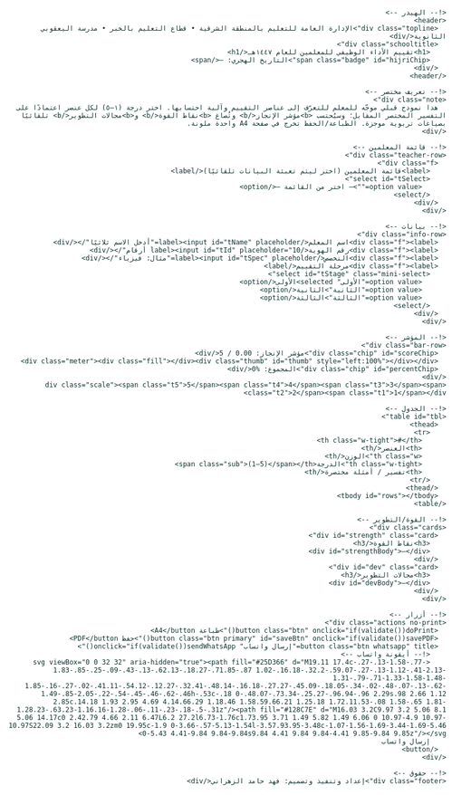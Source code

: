 <!DOCTYPE html>
<html lang="ar" dir="rtl">
<head>
<meta charset="utf-8"/>
<meta name="viewport" content="width=device-width,initial-scale=1,maximum-scale=1"/>
<title>نموذج تقييم الاداء الوظيفي للمعلمين للعام ١٤٤٧هـ</title>

<!-- خطوط -->
<link rel="preconnect" href="https://fonts.gstatic.com" crossorigin>
<link href="https://fonts.googleapis.com/css2?family=Tajawal:wght@400;600;700&family=Cairo:wght@400;600;700&display=swap" rel="stylesheet">

<!-- مكتبات الحفظ -->
<script src="https://cdn.jsdelivr.net/npm/html2canvas@1.4.1/dist/html2canvas.min.js"></script>
<script src="https://cdn.jsdelivr.net/npm/jspdf@2.5.1/dist/jspdf.umd.min.js"></script>

<style>
:root{
  --teal:#0f4c46; --ink:#103330; --muted:#456A66; --border:#e5efec; --bg:#f7fbfa;
  --green:#22c55e; --amber:#f59e0b; --red:#ef4444;
}
html,body{margin:0!important;padding:0!important;background:#fff;color:var(--ink);
  -webkit-text-size-adjust:100%; print-color-adjust: exact; -webkit-print-color-adjust: exact;
  font-family:"Tajawal",system-ui,-apple-system,"Segoe UI",Roboto,"Helvetica Neue",Arial}
*{box-sizing:border-box}

#page{width:794px; min-height:1123px; margin:0 auto; background:#fff;}
.wrap{max-width:100%; margin-inline:auto; padding:6px 10px}

/* الهيدر */
header{text-align:center;margin:0 0 6px}
header .topline{font-weight:700;color:var(--teal);font-size:13px;line-height:1.25}
header .schooltitle{display:flex;gap:6px;align-items:center;justify-content:center;flex-wrap:wrap;margin-top:3px}
header .schooltitle h1{font-size:14.5px;color:var(--teal);margin:0}
.badge{background:#eaf4f1;border:1px solid var(--border);padding:4px 8px;border-radius:10px;font-weight:700;color:#0b2f2c;font-size:11.2px}

/* تعريف */
.note{margin:6px 0 8px;color:var(--muted);background:#f2f8f6;border:1px solid var(--border);
  border-radius:10px;padding:7px 8px;line-height:1.55;font-size:12px}

/* صف اختيار المعلّم */
.teacher-row{display:grid;grid-template-columns:1fr;gap:6px;margin:4px 0}
.f{background:#fbfdfc;border:1px solid var(--border);border-radius:10px;padding:6px 8px}
.f label{display:block;font-size:10px;color:#4b6864;margin-bottom:2px}
.f select{width:100%;height:34px;border:1px solid #cfe1dd;border-radius:8px;background:#fff;font:inherit;font-size:13px;padding:0 10px;}

/* بيانات */
.info-row{display:grid;grid-template-columns:1.1fr 1fr 1fr 0.9fr;gap:6px;margin:4px 0 6px}
.f input,.f .mini-select{width:100%;height:34px;border:1px solid #cfe1dd;border-radius:8px;background:#fff;
  font:inherit;font-size:13px;line-height:34px;padding:0 10px;color:#103330}
.f input::placeholder{color:#9cb3af; opacity:.9}
.f .mini-select{appearance:auto}

/* المؤشر */
.bar-row{display:flex;align-items:center;gap:6px;margin:6px 0 2px}
.chip{background:#f2f7f6;border:1px solid var(--border);padding:6px 8px;border-radius:10px;font-weight:700;color:#09312d;min-width:135px;text-align:center;font-size:11.5px}
.meter{position:relative;height:16px;flex:1;background:#eaf1ef;border:1px solid var(--border);border-radius:12px;overflow:hidden}
.fill{position:absolute;inset:3px;border-radius:10px;background:linear-gradient(90deg,var(--green) 0%, #7ad957 25%, var(--amber) 55%, #ff914d 75%, var(--red) 100%);}
.thumb{position:absolute;top:50%;transform:translate(-50%,-50%);width:14px;height:14px;border-radius:50%;
  background:#fff;border:3px solid #33524e;box-shadow:0 1px 5px rgba(0,0,0,.15)}
.scale{position:relative;height:12px;margin-top:2px;font-weight:700;color:#2a4743;font-size:11px}
.scale span{position:absolute;transform:translateX(-50%)}
.scale .t5{left:0%}.scale .t4{left:25%}.scale .t3{left:50%}.scale .t2{left:75%}.scale .t1{left:100%}

/* الجدول */
table{width:100%;border-collapse:separate;border-spacing:0 4px}
th,td{background:#fbfdfc;border:1px solid var(--border);padding:5px 7px;vertical-align:middle;font-size:12px}
th{background:var(--teal);color:#fff;text-align:center;font-size:11.8px;line-height:1.2;padding:4px 6px}
th:first-child,td:first-child{border-radius:8px 0 0 8px}
th:last-child, td:last-child{border-radius:0 8px 8px 0}

/* الدرجة والوزن */
.w-tight{width:72px;text-align:center}
.w{width:64px;text-align:center}
th .sub{display:block;font-size:10px;opacity:.9;margin-top:2px}

select.grade{width:62px;height:28px;text-align:center;border:1px solid #cfe1dd;border-radius:8px;background:#fff;font-size:12.3px}

/* نص الأمثلة */
td.brief{font-size:12px;color:#2a4743;line-height:1.45}

/* القوة/التطوير */
.cards{display:grid;grid-template-columns:1fr 1fr;gap:6px;margin-top:6px}
.card{background:#fff;border:1px solid var(--border);border-radius:12px;padding:7px 8px;min-height:56px}
.card h3{margin:0 0 4px;font-size:13px}
#strength h3{color:#136b3e} #dev h3{color:#b4372d}
#strengthBody,#devBody{font-family:"Cairo", Tahoma, sans-serif;font-size:11.2px;line-height:1.45}

/* أزرار */
.actions{display:flex;gap:6px;justify-content:center;margin:8px 0 4px}
.btn{padding:7px 10px;border-radius:10px;border:1px solid #cfe1dd;background:#eaf3f1;color:#09312d;font-weight:700;font-size:12.5px}
.btn.primary{background:#0f7a66;color:#fff;border-color:#0f7a66}
.btn.dark{background:#0f4c46;color:#fff;border-color:#0f4c46}
.btn.whatsapp{display:inline-flex;align-items:center;gap:6px;background:#c9f8dc;color:#065f46;border-color:#22c55e}
.btn svg{width:16px;height:16px}

/* تلوين قيم الدرجات */
select.grade[data-g="5"]{background:#eaf8f1}
select.grade[data-g="4"]{background:#f3faea}
select.grade[data-g="3"]{background:#fff8e8}
select.grade[data-g="2"]{background:#fff0e6}
select.grade[data-g="1"]{background:#ffe8e6}

/* حقوق */
.footer{margin:6px 0 2px;text-align:center;font-size:10.3px;color:#6a8682}
.footer:before{content:"© ";}

/* طباعة صفحة واحدة */
@page{size:A4 portrait; margin:4mm 5mm 5mm 5mm}
@media print{
  html,body{height:auto;margin:0!important;padding:0!important}
  #page{width:210mm;min-height:297mm}
  .wrap{max-width:100%;padding:4mm 5mm}
  table{font-size:10.1px}
  td.brief{font-size:10.1px;line-height:1.35}
  th,td{padding:3.5px 5px}
  .card{min-height:44px}
  .no-print{display:none!important}
}

/* طبقة التحجيم (للحفظ فقط) */
#sheet{transform-origin:top center}
</style>
</head>
<body>
<div id="page">
  <div class="wrap" id="sheet">

    <!-- الهيدر -->
    <header>
      <div class="topline">الإدارة العامة للتعليم بالمنطقة الشرقية • قطاع التعليم بالخبر • مدرسة اليعقوبي الثانوية</div>
      <div class="schooltitle">
        <h1>تقييم الأداء الوظيفي للمعلمين للعام ١٤٤٧هـ</h1>
        <span class="badge" id="hijriChip">التاريخ الهجري: —</span>
      </div>
    </header>

    <!-- تعريف مختصر -->
    <div class="note">
      هذا نموذج قبلي موجّه للمعلم للتعرّف إلى عناصر التقييم وآلية احتسابها. اختر درجة (١–٥) لكل عنصر اعتمادًا على التفسير المختصر المقابل؛ وسيُحتسب <b>مؤشر الإنجاز</b> وتُصاغ <b>نقاط القوة</b> و<b>مجالات التطوير</b> تلقائيًا بصياغات تربوية موجزة. الطباعة/الحفظ تخرج في صفحة A4 واحدة ملونة.
    </div>

    <!-- قائمة المعلمين -->
    <div class="teacher-row">
      <div class="f">
        <label>قائمة المعلمين (اختر ليتم تعبئة البيانات تلقائيًا)</label>
        <select id="tSelect">
          <option value="">— اختر من القائمة —</option>
        </select>
      </div>
    </div>

    <!-- بيانات -->
    <div class="info-row">
      <div class="f"><label>اسم المعلم</label><input id="tName" placeholder="أدخل الاسم ثلاثيًا"/></div>
      <div class="f"><label>رقم الهوية</label><input id="tId" placeholder="10 أرقام"/></div>
      <div class="f"><label>التخصص</label><input id="tSpec" placeholder="مثال: فيزياء"/></div>
      <div class="f"><label>مرحلة التقييم</label>
        <select id="tStage" class="mini-select">
          <option value="الأولى" selected>الأولى</option>
          <option value="الثانية">الثانية</option>
          <option value="الثالثة">الثالثة</option>
        </select>
      </div>
    </div>

    <!-- المؤشر -->
    <div class="bar-row">
      <div class="chip" id="scoreChip">مؤشر الإنجاز: 0.00 / 5</div>
      <div class="meter"><div class="fill"></div><div class="thumb" id="thumb" style="left:100%"></div></div>
      <div class="chip" id="percentChip">المجموع: %0</div>
    </div>
    <div class="scale"><span class="t5">5</span><span class="t4">4</span><span class="t3">3</span><span class="t2">2</span><span class="t1">1</span></div>

    <!-- الجدول -->
    <table id="tbl">
      <thead>
        <tr>
          <th class="w-tight">#</th>
          <th>العنصر</th>
          <th class="w">الوزن</th>
          <th class="w-tight">الدرجة<span class="sub">(1–5)</span></th>
          <th>تفسير / أمثلة مختصرة</th>
        </tr>
      </thead>
      <tbody id="rows"></tbody>
    </table>

    <!-- القوة/التطوير -->
    <div class="cards">
      <div id="strength" class="card">
        <h3>نقاط القوة</h3>
        <div id="strengthBody">—</div>
      </div>
      <div id="dev" class="card">
        <h3>مجالات التطوير</h3>
        <div id="devBody">—</div>
      </div>
    </div>

    <!-- أزرار -->
    <div class="actions no-print">
      <button class="btn" onclick="if(validate())doPrint()">طباعة A4</button>
      <button class="btn primary" id="saveBtn" onclick="if(validate())savePDF()">حفظ PDF</button>
      <button class="btn whatsapp" title="إرسال واتساب" onclick="if(validate())sendWhatsApp()">
        <!-- أيقونة واتساب -->
        <svg viewBox="0 0 32 32" aria-hidden="true"><path fill="#25D366" d="M19.11 17.4c-.27-.13-1.58-.77-1.83-.85-.25-.09-.43-.13-.62.13-.18.27-.71.85-.87 1.02-.16.18-.32.2-.59.07-.27-.13-1.12-.41-2.13-1.31-.79-.71-1.33-1.58-1.48-1.85-.16-.27-.02-.41.11-.54.12-.12.27-.32.41-.48.14-.16.18-.27.27-.45.09-.18.05-.34-.02-.48-.07-.13-.62-1.49-.85-2.05-.22-.54-.45-.46-.62-.46h-.53c-.18 0-.48.07-.73.34-.25.27-.96.94-.96 2.29s.98 2.66 1.12 2.85c.14.18 1.93 2.95 4.69 4.14.66.29 1.18.46 1.58.59.66.21 1.25.18 1.72.11.53-.08 1.58-.65 1.81-1.28.23-.63.23-1.16.16-1.28-.06-.11-.23-.18-.5-.31z"/><path fill="#128C7E" d="M16.03 3.2C9.97 3.2 5.06 8.1 5.06 14.17c0 2.42.79 4.66 2.11 6.47L6.2 27.2l6.73-1.76c1.73.95 3.71 1.49 5.82 1.49 6.06 0 10.97-4.9 10.97-10.97S22.09 3.2 16.03 3.2zm0 19.95c-1.9 0-3.66-.57-5.13-1.54l-3.57.93.95-3.48c-1.07-1.56-1.69-3.44-1.69-5.46 0-5.43 4.41-9.84 9.84-9.84s9.84 4.41 9.84 9.84-4.41 9.85-9.84 9.85z"/></svg>
        إرسال واتساب
      </button>
    </div>

    <!-- حقوق -->
    <div class="footer">إعداد وتنفيذ وتصميم: فهد حامد الزهراني</div>
  </div>
</div>

<script>
/* ===== التاريخ الهجري (أم القرى) ===== */
function hijriUmmAlQura(){
  let txt='—';
  try{
    const opt={weekday:'long',day:'numeric',month:'long',year:'numeric'};
    txt=new Intl.DateTimeFormat('ar-SA-u-ca-islamic-umalqura',opt).format(new Date());
  }catch(e){
    try{ txt=new Intl.DateTimeFormat('ar-SA-u-ca-islamic',{weekday:'long',day:'numeric',month:'long',year:'numeric'}).format(new Date()); }
    catch{ txt=new Date().toLocaleDateString('ar-SA'); }
  }
  document.getElementById('hijriChip').textContent='التاريخ الهجري: '+txt+' هـ';
  return txt+' هـ';
}
const hijriToday=hijriUmmAlQura();

/* ===== بيانات المعلمين (من ملفّك) ===== */
const teachers=[
  {name:"موسى صلبان عبده عسيري",id:"1093013116",spec:"فيزياء"},
  {name:"مبارك عوضه سفر آل ثابت",id:"1056464405",spec:"كيمياء"},
  {name:"فرج عبدالعلي يوسف ال سيف",id:"1000397735",spec:"احياء"},
  {name:"منذر عامر حمود زميع",id:"1065913053",spec:"انجليزي"},
  {name:"سامي عبيد عبدالله العرابي",id:"1020850549",spec:"عربي"},
  {name:"عماد محمد جمعان الزهراني",id:"1048667289",spec:"مكتبات"},
  {name:"ابراهيم حبيب عبدالغني الميمني",id:"1072815481",spec:"رياضيات"},
  {name:"بندر عبدالعزيز محمد الغامدي",id:"1046853881",spec:"حاسب"},
  {name:"حسين بن محمد بن فهد ال قريش القحطاني",id:"1014268567",spec:"احياء"},
  {name:"ناصر علي ناصر الراشد",id:"1008303370",spec:"حاسب"},
  {name:"حسين بن محمد بن حسين الأحمد",id:"1060369202",spec:"عربي"},
  {name:"عبدالرحمن محمد فرحان القرني",id:"1053065189",spec:"حاسب"},
  {name:"علي سعد سعيد الاصلعي الاحمري",id:"1023999780",spec:"احياء"},
  {name:"محمد حمد عبدالرحمن التويجري",id:"1064745944",spec:"عربي"},
  {name:"عبدالله فيصل بن فطيس الهذلي",id:"1094733290",spec:"رياضيات"},
  {name:"احمد عبدالرحيم عبدالحميد ابوعصيده",id:"1033584234",spec:"انجليزي"},
  {name:"عبدالله بن عبدالعزيز بن سيف السهلي",id:"1063175010",spec:"علم اجتماع"},
  {name:"بشير بن أحمد بن عبدالله آل سليم",id:"1019783917",spec:"مكتبات"},
  {name:"ابراهيم بن محمد بن ابراهيم الربيع",id:"1004182687",spec:"انجليزي"},
  {name:"عبدالمجيد عبدالله سالم آل حبشان",id:"1004581359",spec:"اجتماعيات"},
  {name:"فيصل فهد علي الزهراني",id:"1086115373",spec:"رياضيات"},
  {name:"خالد حسن مانع الشهري",id:"1021900764",spec:"عربي"},
  {name:"عيسى بن خالد بن عبد الرحمن المذن",id:"1072990581",spec:"كيمياء"},
  {name:"زياد عواض ابن عيضه العمري",id:"1092156742",spec:"علم الإدارة"},
  {name:"عبدالرحمن عبدالجبار حمود العتيبي",id:"1089635724",spec:"فيزياء"},
  {name:"عبد الله حسن عمر الادريسي",id:"1081556910",spec:"رياضيات"},
  {name:"تقي عبد الهادي تقي العلي",id:"1026472363",spec:"كيمياء"},
  {name:"صالح بن محمد بن صالح السميحي",id:"1003535422",spec:"دين"},
  {name:"زاهر عبدالله سعد الشهراني",id:"1074173517",spec:"دين"},
  {name:"عادل بن علي بن ناصر البارقي",id:"1007370701",spec:"رياضه"},
  {name:"ابراهيم بن أحمد بن ابراهيم العجلان",id:"1001082179",spec:"دين"},
  {name:"خالد أحمد محمد الشهري",id:"1034318301",spec:"كيمياء"},
  {name:"خالد سعد راشد المرضي",id:"1025640010",spec:"اجتماعيات"},
  {name:"عبدالله بن خلوفة بن عبدالله ال مرعي",id:"1029490875",spec:"دين"},
  {name:"يحيى بن محمد بن سعيد القحطاني",id:"1048978892",spec:"اجتماعيات"},
  {name:"حسين بن سعيد سلمان المدن",id:"1022616799",spec:"مكتبات"},
  {name:"يوسف عيسى عيسى العيد",id:"1012646822",spec:"عربي"},
  {name:"نبيل بن محسن محمد القلاف",id:"1025472604",spec:"رياضه"},
  {name:"عبدالمجيد عبدالرحمن عبدالله السالمي",id:"1073861831",spec:"انجليزي"},
  {name:"حسن علي حسن الشهري",id:"1037273594",spec:"عربي"},
  {name:"جميل عبدالمجيد جواد العلي",id:"1029281589",spec:"فيزياء"},
  {name:"عبد الهادي محمد حبيب العايش",id:"1058489277",spec:"رياضيات"},
  {name:"حسن يوسف حسين الخليفة",id:"1056994203",spec:"كيمياء"},
  {name:"حسن عبدالله علي العبدالله",id:"1005472780",spec:"احياء"}
];

/* تعبئة القائمة المنسدلة بالمعلمين */
const tSelect=document.getElementById('tSelect');
teachers.forEach((t,i)=>{
  const op=document.createElement('option');
  op.value=String(i);
  op.textContent=t.name; // عرض الاسم كاملاً
  tSelect.appendChild(op);
});
tSelect.addEventListener('change',()=>{
  if(tSelect.value==="") return;
  const t=teachers[Number(tSelect.value)];
  document.getElementById('tName').value=t.name;
  document.getElementById('tId').value=t.id;
  document.getElementById('tSpec').value=t.spec;
});

/* ===== عناصر التقييم ===== */
const items=[
  {name:"أداء الواجبات الوظيفية",weight:10,brief:"انضباط يومي؛ التزام بالجدول والمواعيد؛ تحضير وتتبع للدرس؛ تسليم التقارير في وقتها."},
  {name:"التفاعل مع المجتمع المهني",weight:10,brief:"مجتمعات تعلم مهنية؛ تبادل زيارات؛ حضور دورات؛ مشاركة موارد وخبرات."},
  {name:"التفاعل مع أولياء الأمور",weight:10,brief:"قنوات تواصل منضبطة؛ رسائل موجزة؛ متابعة بنّاءة لحالات الطلاب."},
  {name:"التنوع في استراتيجيات التدريس",weight:10,brief:"تنويع أساليب التعلم النشط؛ مراعاة الفروق؛ أسئلة عليا؛ تعلم تعاوني."},
  {name:"تحسين نتائج المتعلمين",weight:10,brief:"قياس قبلي/بعدي؛ خطط علاج للفاقد؛ إثراء للمتفوقين؛ متابعة تقدم."},
  {name:"إعداد وتنفيذ خطة التعلم",weight:10,brief:"توزيع منهج معتمد؛ تحضير علمي؛ تقويم بنائي؛ تنفيذ ملتزم بالزمن."},
  {name:"توظيف تقنيات ووسائل التعلم المناسبة",weight:10,brief:"منصات تعليم؛ موارد تفاعلية؛ مصادر متعددة؛ محتوى منظم ومناسب."},
  {name:"تهيئة البيئة التعليمية",weight:5, brief:"تهيئة نفسية محفّزة؛ تنظيم المقاعد؛ لوحات وإرشادات صفية."},
  {name:"الإدارة الصفية",weight:5,  brief:"قواعد وضوابط واضحة؛ إدارة وقت دقيقة؛ انتقالات سلسة؛ متابعة الغياب."},
  {name:"تحليل نتائج المتعلمين وتشخيص مستوياتهم",weight:10,brief:"تحليل بنود الاختبار؛ تحديد نقاط القوة والضعف؛ تقارير مختصرة."},
  {name:"تنوع أساليب التقويم",weight:10,brief:"اختبارات تحريرية/شفهية/عملية/إلكترونية؛ مهام أداء؛ ملفات إنجاز."},
];
const strengthPhrases={
 "أداء الواجبات الوظيفية":"انضباط وظيفي والتزام بالمواعيد وجودة متابعة للتحضير والتقارير.",
 "التفاعل مع المجتمع المهني":"حضور فاعل وتبادل خبرات يثري الممارسة الصفية.",
 "التفاعل مع أولياء الأمور":"تواصل راقٍ وموجّه يسهم في دعم تعلم الأبناء.",
 "التنوع في استراتيجيات التدريس":"تنويع مؤثر يحقق مشاركة وفاعلية المتعلمين.",
 "تحسين نتائج المتعلمين":"خطط علاج وإثراء انعكست على نتائج الطلاب.",
 "إعداد وتنفيذ خطة التعلم":"تنفيذ محكم لخطة تعليمية متوازنة وتقويم بنائي.",
 "توظيف تقنيات ووسائل التعلم المناسبة":"اختيار أدوات مناسبة تُحفّز التفاعل وتثري المحتوى.",
 "تهيئة البيئة التعليمية":"بيئة آمنة ومحفّزة تُظهر أثرًا إيجابيًا على المشاركة.",
 "الإدارة الصفية":"انضباط واضح وتنظيم وقت فعّال وانتقالات سلسة.",
 "تحليل نتائج المتعلمين وتشخيص مستوياتهم":"تحليل دقيق للنتائج وتوجيه بنّاء لتحسين الأداء.",
 "تنوع أساليب التقويم":"تقويم متنوع يقيس التعلم ويغذّيه راجعًا."
};
const devPhrases={
 "أداء الواجبات الوظيفية":"تعزيز توثيق التحضير وضبط المواعيد وتفعيل المتابعة الأسبوعية.",
 "التفاعل مع المجتمع المهني":"زيادة المبادرات المهنية وتبادل الزيارات والتجارب الصفية.",
 "التفاعل مع أولياء الأمور":"تنويع قنوات التواصل وجدولتها برسائل موجزة وواضحة.",
 "التنوع في استراتيجيات التدريس":"توسيع التنويع وتفعيل أنشطة تعلم نشط تراعي الفروق.",
 "تحسين نتائج المتعلمين":"تطوير خطط علاجية دقيقة وربطها بمؤشرات تقدم أسبوعية.",
 "إعداد وتنفيذ خطة التعلم":"مراجعة التحضير العلمي وربط الأهداف بمعايير قياس واضحة.",
 "توظيف تقنيات ووسائل التعلم المناسبة":"إثراء المحتوى بأدوات رقمية تفاعلية مناسبة للدرس.",
 "تهيئة البيئة التعليمية":"تحسين التهيئة النفسية وتنظيم المقاعد بما يدعم التفاعل.",
 "الإدارة الصفية":"تثبيت قواعد صفية واضحة وتحسين إدارة الوقت والانتقال.",
 "تحليل نتائج المتعلمين وتشخيص مستوياتهم":"توسيع تحليل البنود وبناء ملفات تقدم مختصرة.",
 "تنوع أساليب التقويم":"تفعيل التقويم العملي والشفهي والإلكتروني بشكل أوسع."
};

/* بناء الجدول */
const tbody=document.getElementById('rows');
items.forEach((it,idx)=>{
  const tr=document.createElement('tr');
  tr.innerHTML=`
    <td class="w-tight" style="text-align:center">${idx+1}</td>
    <td>${it.name}</td>
    <td class="w"><b>${it.weight}%</b></td>
    <td class="w-tight">
      <select class="grade" data-g="3" aria-label="درجة العنصر">
        <option value="5">5</option><option value="4">4</option>
        <option value="3" selected>3</option><option value="2">2</option><option value="1">1</option>
      </select>
    </td>
    <td class="brief">${it.brief}</td>`;
  tbody.appendChild(tr);
});

/* ديناميكيات الحساب */
const gradesEls=[...document.querySelectorAll('.grade')];
const percentChip=document.getElementById('percentChip');
const scoreChip=document.getElementById('scoreChip');
const thumb=document.getElementById('thumb');
const strengthBody=document.getElementById('strengthBody');
const devBody=document.getElementById('devBody');

function overallText(avg){
  if(avg>=4.5) return "مثالي";
  if(avg>=3.5) return "تخطّى التوقعات";
  if(avg>=2.5) return "وافق التوقعات";
  if(avg>=1.5) return "بحاجة إلى تطوير";
  return "غير مرضي";
}

function recalc(){
  let weighted=0, per=0, strengths=[], devs=[];
  gradesEls.forEach((sel,i)=>{
    const g=Number(sel.value); sel.dataset.g=g;
    const w=items[i].weight;
    weighted += g*w;
    per += (g/5)*w;
    const name=items[i].name;
    if(g>=4) strengths.push(`• ${strengthPhrases[name]}`);
    if(g<=3) devs.push(`• ${devPhrases[name]}`);
  });
  const avg=weighted/100; const pct=Math.round(per);
  scoreChip.textContent=`مؤشر الإنجاز: ${avg.toFixed(2)} / 5`;
  percentChip.textContent=`المجموع: %${pct}`;
  const pos=((5-avg)/4)*100; thumb.style.left=`${pos}%`;
  let bcol='#33524e'; if(avg>=4.5) bcol='#1c7f4d'; else if(avg<=2) bcol='#b32828'; else bcol='#a86a19';
  thumb.style.borderColor=bcol;
  strengthBody.innerHTML=strengths.length?strengths.join('<br>'):'—';
  devBody.innerHTML=devs.length?devs.join('<br>'):'—';
  return {avg,pct,overall:overallText(avg)};
}
gradesEls.forEach(el=>el.addEventListener('change',recalc));
recalc();

/* ضغط للحفظ كصفحة واحدة */
const SHEET=document.getElementById('sheet');
function fitOnce(){
  const mmToPx=3.78, avail=(297-14)*mmToPx;
  const h=SHEET.scrollHeight, scale=Math.min(1,(avail/h)*0.995);
  SHEET.dataset.prev=SHEET.style.transform||'';
  SHEET.style.transform=`scale(${scale})`;
  return scale;
}
function unfit(){ if(SHEET.dataset.prev!==undefined){SHEET.style.transform=SHEET.dataset.prev; delete SHEET.dataset.prev;} }

/* تحقق قبل الإجراءات */
function validate(){
  const name=document.getElementById('tName').value.trim();
  const id=document.getElementById('tId').value.trim();
  const spec=document.getElementById('tSpec').value.trim();
  if(!name){ alert('رجاءً اختر المعلم من القائمة أو اكتب اسمه.'); document.getElementById('tName').focus(); return false; }
  if(!/^\d{10}$/.test(id)){ alert('رجاءً أدخل رقم هوية صحيحًا (10 أرقام).'); document.getElementById('tId').focus(); return false; }
  if(!spec){ alert('رجاءً اكتب التخصص.'); document.getElementById('tSpec').focus(); return false; }
  if(gradesEls.some(s=>!s.value)){ alert('رجاءً إنهاء درجات جميع العناصر.'); return false; }
  return true;
}

/* طباعة */
function doPrint(){ fitOnce(); setTimeout(()=>window.print(),60); }
window.addEventListener('afterprint',unfit);

/* حفظ PDF */
async function savePDF(){
  try{
    document.getElementById('saveBtn').disabled=true;
    const name=(document.getElementById('tName').value||'غير_مسمى').replace(/\s+/g,' ');
    const stage=document.getElementById('tStage').value;
    const filename=`تقييم الأداء الوظيفي - ${name} - مرحلة ${stage} - ${hijriToday}.pdf`;

    fitOnce();
    await new Promise(r=>setTimeout(r,120));

    const node=document.getElementById('page');
    const canvas=await html2canvas(node,{useCORS:true,scale:2,background:'#ffffff',scrollX:0,scrollY:0});
    const imgData=canvas.toDataURL('image/png',1.0);
    const {jsPDF}=window.jspdf;
    const pdf=new jsPDF({unit:'mm',format:'a4',orientation:'portrait'});

    const margin=5;
    const pdfW=210-2*margin, pdfH=297-2*margin;
    const imgWmm=canvas.width*0.264583, imgHmm=canvas.height*0.264583;
    const ratio=Math.min(pdfW/imgWmm, pdfH/imgHmm);
    const w=imgWmm*ratio, h=imgHmm*ratio;
    const x=margin+(pdfW-w)/2, y=margin+(pdfH-h)/2;

    pdf.addImage(imgData,'PNG',x,y,w,h,'','FAST');
    pdf.save(filename);
  }catch(err){
    alert('تعذّر الحفظ PDF. جرّب من جديد.'); console.error(err);
  }finally{
    unfit(); document.getElementById('saveBtn').disabled=false;
  }
}

/* واتساب — ملخّص مختصر فقط */
function sendWhatsApp(){
  const phone='966504532489';
  const name=document.getElementById('tName').value.trim();
  const stage=document.getElementById('tStage').value;
  const S=recalc();
  const msg =
`السلام عليكم،
ملخص قبلي من المعلم بمدرسة اليعقوبي الثانوية:
الاسم: ${name}
مرحلة التقييم: ${stage}
${document.getElementById('scoreChip').textContent} | ${document.getElementById('percentChip').textContent}
التقدير العام: ${S.overall}
(سيتم لاحقًا إرسال ملف PDF الكامل إلى المدير.)
التاريخ الهجري: ${hijriToday}`;
  const encoded=encodeURIComponent(msg);

  // المسار الأساسي + فول-باك
  let url=`https://api.whatsapp.com/send?phone=${phone}&text=${encoded}`;
  let win=window.open(url,'_blank');
  setTimeout(()=>{ if(!win || win.closed || typeof win.closed==='undefined'){ window.location.href=`https://wa.me/${phone}?text=${encoded}`; }}, 400);
}

/* تهيئة التاريخ */
(function initHijri(){ hijriUmmAlQura(); })();

/* تحسين للجوال */
(function mobileTune(){
  if(window.innerWidth<640){ document.documentElement.style.fontSize='14px'; }
})();
</script>
</body>
</html>

